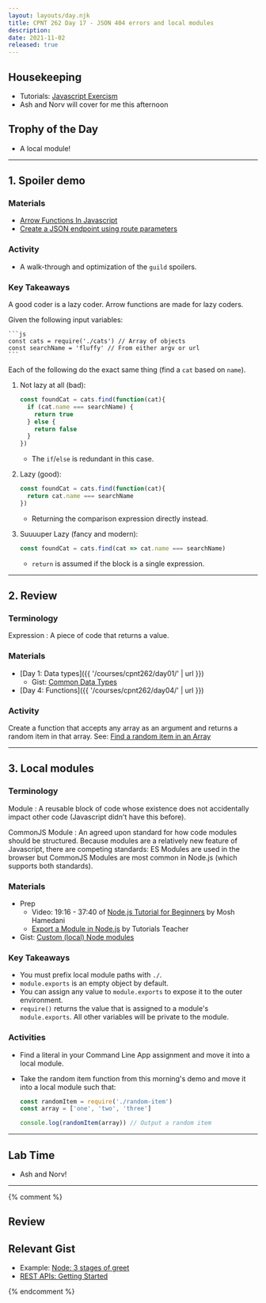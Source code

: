 ```yaml
---
layout: layouts/day.njk
title: CPNT 262 Day 17 - JSON 404 errors and local modules
description: 
date: 2021-11-02
released: true
---
```


## Housekeeping
- Tutorials: [Javascript Exercism](https://exercism.org/tracks/javascript)
- Ash and Norv will cover for me this afternoon

## Trophy of the Day
- A local module!

---

## 1. Spoiler demo
### Materials
- [Arrow Functions In Javascript](https://medium.com/@mandeepkaur1/arrow-functions-in-javascript-9254e41a80e3)
- [Create a JSON endpoint using route parameters](https://gist.github.com/acidtone/f470990b7ebd01907a37118f200b17ab)

### Activity
- A walk-through and optimization of the `guild` spoilers.

### Key Takeaways
A good coder is a lazy coder. Arrow functions are made for lazy coders.

Given the following input variables:

    ```js
    const cats = require('./cats') // Array of objects
    const searchName = 'fluffy' // From either argv or url 
    ```

Each of the following do the exact same thing (find a `cat` based on `name`).

1. Not lazy at all (bad):

    ```js
    const foundCat = cats.find(function(cat){
      if (cat.name === searchName) {
        return true
      } else {
        return false
      }
    })
    ```

    - The `if`/`else` is redundant in this case.

2. Lazy (good):

    ```js
    const foundCat = cats.find(function(cat){
      return cat.name === searchName
    })
    ```
    
    - Returning the comparison expression directly instead.

3. Suuuuper Lazy (fancy and modern):

    ```js
    const foundCat = cats.find(cat => cat.name === searchName)
    ```

    - `return` is assumed if the block is a single expression.

---

## 2. Review
### Terminology
Expression
: A piece of code that returns a value.

### Materials
- [Day 1: Data types]({{ '/courses/cpnt262/day01/' | url }})
  - Gist: [Common Data Types](https://gist.github.com/acidtone/d85a9a0ba6bccfa73cfb269d65a25839)
- [Day 4: Functions]({{ '/courses/cpnt262/day04/' | url }})

### Activity
Create a function that accepts any array as an argument and returns a random item in that array. See: [Find a random item in an Array](https://gist.github.com/acidtone/2a3cac26a229aa95685e5cf6344f2e4e)

---

## 3. Local modules
### Terminology
Module
: A reusable block of code whose existence does not accidentally impact other code (Javascript didn't have this before).

CommonJS Module
: An agreed upon standard for how code modules should be structured. Because modules are a relatively new feature of Javascript, there are competing standards: ES Modules are used in the browser but CommonJS Modules are most common in Node.js (which supports both standards).

### Materials
- Prep
    - Video: 19:16 - 37:40 of [Node.js Tutorial for Beginners](https://youtu.be/TlB_eWDSMt4?t=1156) by Mosh Hamedani    
    - [Export a Module in Node.js](https://www.tutorialsteacher.com/nodejs/nodejs-module-exports) by Tutorials Teacher
- Gist: [Custom (local) Node modules](https://gist.github.com/acidtone/4dd61a189ef934a76df8efde14738dfe)

### Key Takeaways
- You must prefix local module paths with `./`.
- `module.exports` is an empty object by default.
- You can assign any value to `module.exports` to expose it to the outer environment.
- `require()` returns the value that is assigned to a module's `module.exports`. All other variables will be private to the module. 

### Activities
- Find a literal in your Command Line App assignment and move it into a local module.
- Take the random item function from this morning's demo and move it into a local module such that:

    ```js
    const randomItem = require('./random-item')
    const array = ['one', 'two', 'three']

    console.log(randomItem(array)) // Output a random item
    ```

---

## Lab Time
- Ash and Norv!

---

{% comment %}
## Review

## Relevant Gist


  - Example: [Node: 3 stages of greet](https://gist.github.com/acidtone/7ab0bd9d11f8d85a39fe185d2fb0a065)
- [REST APIs: Getting Started](https://gist.github.com/acidtone/55f3c53bab36a7a9f9927a96a2556025)

{% endcomment %}